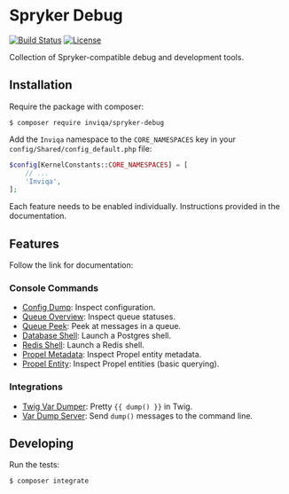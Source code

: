 Spryker Debug
=============

[![Build Status](https://travis-ci.org/inviqa/spryker-debug.svg?branch=master)](https://travis-ci.org/inviqa/spryker-debug)
[![License](https://poser.pugx.org/inviqa/spryker-debug/license)](https://packagist.org/packages/inviqa/spryker-debug)

Collection of Spryker-compatible debug and development tools.

Installation
------------

Require the package with composer:

```
$ composer require inviqa/spryker-debug
```

Add the `Inviqa` namespace to the `CORE_NAMESPACES` key in your `config/Shared/config_default.php` file:

```php
$config[KernelConstants::CORE_NAMESPACES] = [
    // ...
    'Inviqa',
];
```

Each feature needs to be enabled individually. Instructions provided in the
documentation.

Features
--------

Follow the link for documentation:

### Console Commands

- [Config Dump](doc/config_dump.md): Inspect configuration.
- [Queue Overview](doc/queue_overview.md): Inspect queue statuses.
- [Queue Peek](doc/queue_peek.md): Peek at messages in a queue.
- [Database Shell](doc/database_shell.md): Launch a Postgres shell.
- [Redis Shell](doc/redis_shell.md): Launch a Redis shell.
- [Propel Metadata](doc/propel_metadata.md): Inspect Propel entity metadata.
- [Propel Entity](doc/propel_entity.md): Inspect Propel entities (basic querying).

### Integrations

- [Twig Var Dumper](doc/twig_var_dumper.md): Pretty `{{ dump() }}` in Twig.
- [Var Dump Server](doc/var_dump_server.md): Send `dump()` messages to the command line.

Developing
----------

Run the tests:

```
$ composer integrate
```
